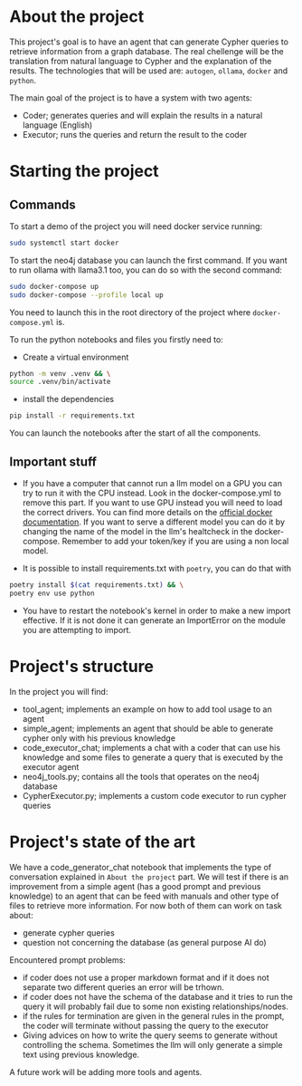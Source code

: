 # About the project
This project's goal is to have an agent that can generate Cypher queries to retrieve information from a graph database. 
The real chellenge will be the translation from natural language to Cypher and the explanation of the results.
The technologies that will be used are: `autogen`, `ollama`, `docker` and `python`.

The main goal of the project is to have a system with two agents:
* Coder; generates queries and will explain the results in a natural language (English)
* Executor; runs the queries and return the result to the coder 

# Starting the project
## Commands
To start a demo of the project you will need docker service running:
```bash
sudo systemctl start docker
```

To start the neo4j database you can launch the first command.
If you want to run ollama with llama3.1 too, you can do so with the second command:
```bash
sudo docker-compose up
sudo docker-compose --profile local up
```
You need to launch this in the root directory of the project where `docker-compose.yml` is.


To run the python notebooks and files you firstly need to:
* Create a virtual environment 
```bash
python -m venv .venv && \
source .venv/bin/activate
```
* install the dependencies 
```bash 
pip install -r requirements.txt
```

You can launch the notebooks after the start of all the components.

## Important stuff 

* If you have a computer that cannot run a llm model on a GPU you can try to run it with the CPU instead. Look in the docker-compose.yml to remove this part.
If you want to use GPU instead you will need to load the correct drivers. You can find more details on the [official docker documentation](https://hub.docker.com/r/ollama/ollama).
If you want to serve a different model you can do it by changing the name of the model in the llm's healtcheck in the docker-compose.
Remember to add your token/key if you are using a non local model.

* It is possible to install requirements.txt with `poetry`, you can do that with 
```bash
poetry install $(cat requirements.txt) && \
poetry env use python
```

* You have to restart the notebook's kernel in order to make a new import effective. If it is not done it can generate an ImportError on the module you are attempting to import.

# Project's structure
In the project you will find:
* tool_agent; implements an example on how to add tool usage to an agent
* simple_agent; implements an agent that should be able to generate cypher only with his previous knowledge
* code_executor_chat; implements a chat with a coder that can use his knowledge and some files to generate a query that is executed by the executor agent
* neo4j_tools.py; contains all the tools that operates on the neo4j database
* CypherExecutor.py; implements a custom code executor to run cypher queries


# Project's state of the art 
We have a code_generator_chat notebook that implements the type of conversation explained in `About the project` part.
We will test if there is an improvement from a simple agent (has a good prompt and previous knowledge) to an agent that can be feed with manuals and other type of files to retrieve more information.
For now both of them can work on task about:
- generate cypher queries 
- question not concerning the database (as general purpose AI do)

Encountered prompt problems:
- if coder does not use a proper markdown format and if it does not separate two different queries an error will be trhown.
- if coder does not have the schema of the database and it tries to run the query it will probably fail due to some non existing relationships/nodes.
- if the rules for termination are given in the general rules in the prompt, the coder will terminate without passing the query to the executor
- Giving advices on how to write the query seems to generate without controlling the schema. Sometimes the llm will only generate a simple text using previous knowledge.


A future work will be adding more tools and agents.